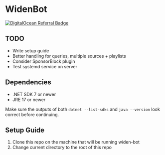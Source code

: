 # WidenBot

[![DigitalOcean Referral Badge](https://web-platforms.sfo2.cdn.digitaloceanspaces.com/WWW/Badge%201.svg)](https://www.digitalocean.com/?refcode=eb2eb2fc76ce&utm_campaign=Referral_Invite&utm_medium=Referral_Program&utm_source=badge)

## TODO

- Write setup guide
- Better handling for queries, multiple sources + playlists
- Consider SponsorBlock plugin
- Test systemd service on server

## Dependencies

- .NET SDK 7 or newer
- JRE 17 or newer

Make sure the outputs of both `dotnet --list-sdks` and `java --version` look correct before continuing.

## Setup Guide

1. Clone this repo on the machine that will be running widen-bot
2. Change current directory to the root of this repo
